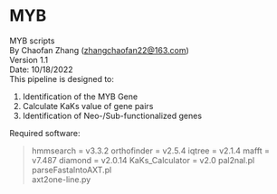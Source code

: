 # MYB

MYB scripts  
By Chaofan Zhang (zhangchaofan22@163.com)  
Version 1.1  
Date: 10/18/2022  
This pipeline is designed to:

1. Identification of the MYB Gene
2. Calculate KaKs value of gene pairs
3. Identification of Neo-/Sub-functionalized genes

Required software:

> hmmsearch = v3.3.2
> orthofinder = v2.5.4
> iqtree = v2.1.4
> mafft = v7.487
> diamond = v2.0.14
> KaKs_Calculator = v2.0
> pal2nal.pl
> parseFastalntoAXT.pl  
> axt2one-line.py
